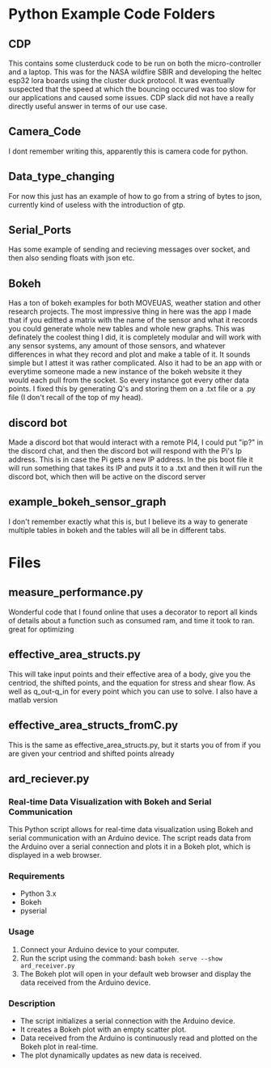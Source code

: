 # Python Example Code Folders #


## CDP ##
This contains some clusterduck code to be run on both the micro-controller and a laptop. This was for the NASA wildfire SBIR and developing the heltec esp32 lora boards using the cluster duck protocol.
It was eventually suspected that the speed at which the bouncing occured was too slow for our applications and caused some issues. CDP slack did not have a really directly useful answer in terms of our use case.

## Camera_Code ##
I dont remember writing this, apparently this is camera code for python.

## Data_type_changing ##
For now this just has an example of how to go from a string of bytes to json, currently kind of useless with the introduction of gtp.

## Serial_Ports ##
Has some example of sending and recieving messages over socket, and then also sending floats with json etc.

## Bokeh ##
Has a ton of bokeh examples for both MOVEUAS, weather station and other research projects. The most impressive thing in here was the app I made that if you editted a matrix with the name of the sensor and what it records you could
generate whole new tables and whole new graphs. This was definately the coolest thing I did, it is completely modular and will work with any sensor systems, any amount of those sensors, and whatever differences in what they record 
and plot and make a table of it. It sounds simple but I attest it was rather complicated. Also it had to be an app with or everytime someone made a new instance of the bokeh website it they would each pull from the socket.
So every instance got every other data points. I fixed this by generating Q's and storing them on a .txt file or a .py file (I don't recall of the top of my head).

## discord bot ##
Made a discord bot that would interact with a remote PI4, I could put  "ip?" in the discord chat, and then the discord bot will respond with the Pi's Ip address. This is in case the Pi gets a new IP address. In the pis boot file it will
run something that takes its IP and puts it to a .txt and then it will run the discord bot, which then will be active on the discord server

## example_bokeh_sensor_graph ##
I don't remember exactly what this is, but I believe its a way to generate multiple tables in bokeh and the tables will all be in different tabs.

# Files #

## measure_performance.py ##
Wonderful code that I found online that uses a decorator to report all kinds of details about a function such as consumed ram, and time it took to ran. great for optimizing

## effective_area_structs.py ##
This will take input points and their effective area of a body, give you the centriod, the shifted points, and the equation for stress and shear flow. As well as q_out-q_in for every point which you can use to solve. I also have a matlab version

## effective_area_structs_fromC.py ##
This is the same as effective_area_structs.py, but it starts you of from if you are given your centriod and shifted points already

## ard_reciever.py ##
### Real-time Data Visualization with Bokeh and Serial Communication ###

This Python script allows for real-time data visualization using Bokeh and serial communication with an Arduino device. The script reads data from the Arduino over a serial connection and plots it in a Bokeh plot, which is displayed in a web browser.

### Requirements
- Python 3.x
- Bokeh
- pyserial

### Usage
1. Connect your Arduino device to your computer.
2. Run the script using the command:
bash ```
bokeh serve --show ard_receiver.py ```
3. The Bokeh plot will open in your default web browser and display the data received from the Arduino device.

### Description
- The script initializes a serial connection with the Arduino device.
- It creates a Bokeh plot with an empty scatter plot.
- Data received from the Arduino is continuously read and plotted on the Bokeh plot in real-time.
- The plot dynamically updates as new data is received.
